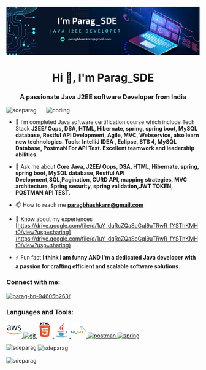 ![logo](https://github.com/SDEParag/SDEParag/blob/main/Github%20Banner.png)
<h1 align="center">Hi 👋, I'm Parag_SDE</h1>
<h3 align="center">A passionate Java J2EE software Developer from India</h3>
<img align="right" alt="coding"width="400"src="https://cdn.dribbble.com/users/1292677/screenshots/6139167/avento.gif">
<p align="left"> <img src="https://komarev.com/ghpvc/?username=sdeparag&label=Profile%20views&color=0e75b6&style=flat" alt="sdeparag" /> </p>

- 🌱 I’m completed Java software certification course which include Tech Stack **J2EE/ Oops, DSA, HTML, Hibernate, spring, spring boot, MySQL database, Restful API Dvelopment, Agile, MVC, Webservice, also learn new technologies. Tools: IntelliJ IDEA , Eclipse, STS 4, MySQL Database, PostmaN For API Test. Excellent teamwork and leadership abilities.**

- 💬 Ask me about **Core Java, J2EE/ Oops, DSA, HTML, Hibernate, spring, spring boot, MySQL database, Restful API Dvelopment,SQL,Pagination, CURD API, mapping strategies, MVC architecture, Spring security, spring validation,JWT TOKEN, POSTMAN API TEST.**

- 📫 How to reach me **paragbhashkarn@gmail.com**

- 📄 Know about my experiences [https://drive.google.com/file/d/1uY_dqRcZQaScGql9uTRwR_fYSThKMHt0/view?usp=sharing](https://drive.google.com/file/d/1uY_dqRcZQaScGql9uTRwR_fYSThKMHt0/view?usp=sharing)

- ⚡ Fun fact **I think I am funny AND I'm a dedicated Java developer with a passion for crafting efficient and scalable software solutions.**

<h3 align="left">Connect with me:</h3>
<p align="left">
<a href="https://linkedin.com/in/parag-bn-94605b263/" target="blank"><img align="center" src="https://raw.githubusercontent.com/rahuldkjain/github-profile-readme-generator/master/src/images/icons/Social/linked-in-alt.svg" alt="parag-bn-94605b263/" height="30" width="40" /></a>
</p>

<h3 align="left">Languages and Tools:</h3>
<p align="left"> <a href="https://aws.amazon.com" target="_blank" rel="noreferrer"> <img src="https://raw.githubusercontent.com/devicons/devicon/master/icons/amazonwebservices/amazonwebservices-original-wordmark.svg" alt="aws" width="40" height="40"/> </a> <a href="https://git-scm.com/" target="_blank" rel="noreferrer"> <img src="https://www.vectorlogo.zone/logos/git-scm/git-scm-icon.svg" alt="git" width="40" height="40"/> </a> <a href="https://www.w3.org/html/" target="_blank" rel="noreferrer"> <img src="https://raw.githubusercontent.com/devicons/devicon/master/icons/html5/html5-original-wordmark.svg" alt="html5" width="40" height="40"/> </a> <a href="https://www.java.com" target="_blank" rel="noreferrer"> <img src="https://raw.githubusercontent.com/devicons/devicon/master/icons/java/java-original.svg" alt="java" width="40" height="40"/> </a> <a href="https://www.mysql.com/" target="_blank" rel="noreferrer"> <img src="https://raw.githubusercontent.com/devicons/devicon/master/icons/mysql/mysql-original-wordmark.svg" alt="mysql" width="40" height="40"/> </a> <a href="https://postman.com" target="_blank" rel="noreferrer"> <img src="https://www.vectorlogo.zone/logos/getpostman/getpostman-icon.svg" alt="postman" width="40" height="40"/> </a> <a href="https://spring.io/" target="_blank" rel="noreferrer"> <img src="https://www.vectorlogo.zone/logos/springio/springio-icon.svg" alt="spring" width="40" height="40"/> </a> </p>

<p><img align="left" src="https://github-readme-stats.vercel.app/api/top-langs?username=sdeparag&show_icons=true&locale=en&layout=compact" alt="sdeparag" /></p>

<p>&nbsp;<img align="center" src="https://github-readme-stats.vercel.app/api?username=sdeparag&show_icons=true&locale=en" alt="sdeparag" /></p>

<p><img align="center" src="https://github-readme-streak-stats.herokuapp.com/?user=sdeparag&" alt="sdeparag" /></p>
